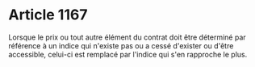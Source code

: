 # Article 1167

Lorsque le prix ou tout autre élément du contrat doit être déterminé par référence à un indice qui n'existe pas ou a cessé d'exister ou d'être accessible, celui-ci est remplacé par l'indice qui s'en rapproche le plus.